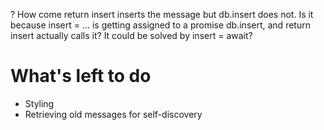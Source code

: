 ? How come return insert inserts the message but db.insert does not. Is it because insert = ... is getting assigned to a promise db.insert, and return insert actually calls it? It could be solved by insert = await? 

# What's left to do 

- Styling 
- Retrieving old messages for self-discovery 